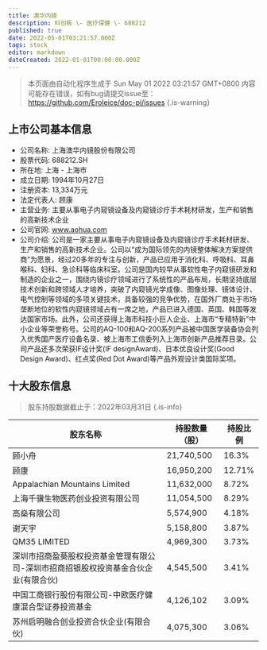 ```yaml
---
title: 澳华内镜
description: 科创板 \- 医疗保健 \- 688212
published: true
date: 2022-05-01T03:21:57.000Z
tags: stock
editor: markdown
dateCreated: 2022-01-01T00:00:00.000Z
---
```


> 本页面由自动化程序生成于 Sun May 01 2022 03:21:57 GMT+0800
> 内容可能存在错误，如有bug请提交issue至：https://github.com/Eroleice/doc-pi/issues
{.is-warning}

## 上市公司基本信息
- 公司名称: 上海澳华内镜股份有限公司
- 股票代码: 688212.SH
- 所在地: 上海 - 上海市
- 成立日期: 1994年10月27日
- 注册资本: 13,334万元
- 法定代表人: 顾康
- 主营业务: 主要从事电子内窥镜设备及内窥镜诊疗手术耗材研发，生产和销售的高新技术企业
- 公司官网: www.aohua.com
- 公司介绍: 公司是一家主要从事电子内窥镜设备及内窥镜诊疗手术耗材研发、生产和销售的高新技术企业。公司以“成为国际领先的内镜整体解决方案提供商”为愿景，经过20多年的专注与创新，产品已应用于消化科、呼吸科、耳鼻喉科、妇科、急诊科等临床科室。公司是国内较早从事软性电子内窥镜研发和制造的企业之一，围绕内镜诊疗领域进行了系统性的产品布局，长期坚持底层技术创新和跨领域人才培养，突破了内窥镜光学成像、图像处理、镜体设计、电气控制等领域的多项关键技术，具备较强的竞争优势，在国外厂商处于市场垄断地位的软性内窥镜领域占有一席之地，产品已进入德国、英国、韩国等发达国家市场。此外，公司还获得上海市科技小巨人企业、上海市“专精特新”中小企业等荣誉称号。公司的AQ-100和AQ-200系列产品被中国医学装备协会列入优秀国产医疗设备名录、被上海市工信委列入上海市创新产品推荐目录。公司产品还多次荣获IF设计奖(IF designAward)、日本优良设计奖(Good Design Award)、红点奖(Red Dot Award)等产品外观设计类国际奖项。


## 十大股东信息
> 股东持股数据截止于：2022年03月31日
{.is-info}

| 股东名称 | 持股数量（股） | 持股比例 |
| --- | --- | --- |
| 顾小舟 | 21,740,500 | 16.3% |
| 顾康 | 16,950,200 | 12.71% |
| Appalachian Mountains Limited | 11,632,000 | 8.72% |
| 上海千骥生物医药创业投资有限公司 | 11,054,500 | 8.29% |
| 高燊有限公司 | 5,574,900 | 4.18% |
| 谢天宇 | 5,158,800 | 3.87% |
| QM35 LIMITED | 4,969,300 | 3.73% |
| 深圳市招商盈葵股权投资基金管理有限公司-深圳市招商招银股权投资基金合伙企业(有限合伙) | 4,545,500 | 3.41% |
| 中国工商银行股份有限公司-中欧医疗健康混合型证券投资基金 | 4,126,102 | 3.09% |
| 苏州启明融合创业投资合伙企业(有限合伙) | 4,075,300 | 3.06% |




